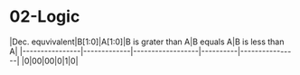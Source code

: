 # 02-Logic

|Dec. equvivalent|B[1:0]|A[1:0]|B is grater than A|B equals A|B is less than A|
|----------------|-------------|------------------|----------|----------------|
|0|00|00|0|1|0|
